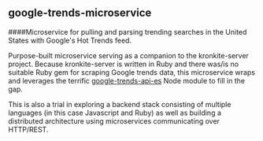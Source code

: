 ## google-trends-microservice
####Microservice for pulling and parsing trending searches in the United States with Google's Hot Trends feed.

Purpose-built microservice serving as a companion to the kronkite-server project. Because kronkite-server is written in Ruby and there was/is no suitable Ruby gem for scraping Google trends data, this microservice wraps and leverages the terrific [google-trends-api-es](https://www.npmjs.com/package/google-trends-api-es) Node module to fill in the gap. 

This is also a trial in exploring a backend stack consisting of multiple languages (in this case Javascript and Ruby) as well as building a distributed architecture using microservices communicating over HTTP/REST.
